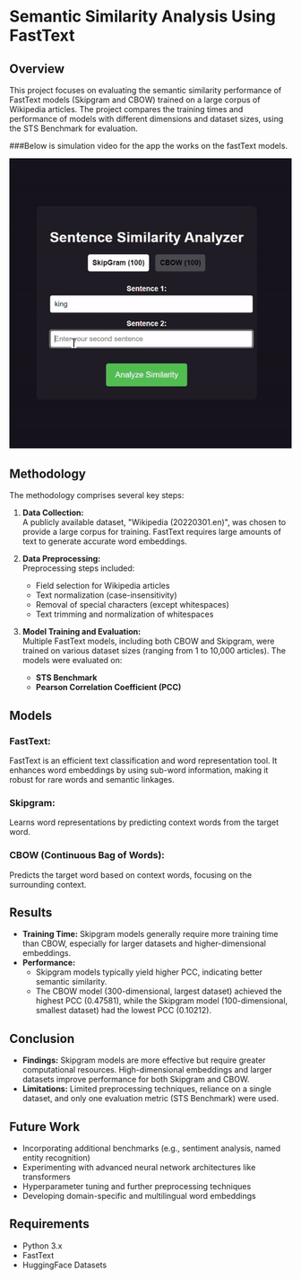 # Semantic Similarity Analysis Using FastText

## Overview

This project focuses on evaluating the semantic similarity performance of FastText models (Skipgram and CBOW) trained on a large corpus of Wikipedia articles. The project compares the training times and performance of models with different dimensions and dataset sizes, using the STS Benchmark for evaluation.

###Below is simulation video for the app the works on the fastText models.

![Alt text](./gif%20folder/simulation.gif)

## Methodology

The methodology comprises several key steps:

1. **Data Collection:**  
   A publicly available dataset, "Wikipedia (20220301.en)", was chosen to provide a large corpus for training. FastText requires large amounts of text to generate accurate word embeddings.

2. **Data Preprocessing:**  
   Preprocessing steps included:

   - Field selection for Wikipedia articles
   - Text normalization (case-insensitivity)
   - Removal of special characters (except whitespaces)
   - Text trimming and normalization of whitespaces

3. **Model Training and Evaluation:**  
   Multiple FastText models, including both CBOW and Skipgram, were trained on various dataset sizes (ranging from 1 to 10,000 articles). The models were evaluated on:
   - **STS Benchmark**
   - **Pearson Correlation Coefficient (PCC)**

## Models

### **FastText**:

FastText is an efficient text classification and word representation tool. It enhances word embeddings by using sub-word information, making it robust for rare words and semantic linkages.

### **Skipgram**:

Learns word representations by predicting context words from the target word.

### **CBOW (Continuous Bag of Words)**:

Predicts the target word based on context words, focusing on the surrounding context.

## Results

- **Training Time:** Skipgram models generally require more training time than CBOW, especially for larger datasets and higher-dimensional embeddings.
- **Performance:**
  - Skipgram models typically yield higher PCC, indicating better semantic similarity.
  - The CBOW model (300-dimensional, largest dataset) achieved the highest PCC (0.47581), while the Skipgram model (100-dimensional, smallest dataset) had the lowest PCC (0.10212).

## Conclusion

- **Findings:** Skipgram models are more effective but require greater computational resources. High-dimensional embeddings and larger datasets improve performance for both Skipgram and CBOW.
- **Limitations:** Limited preprocessing techniques, reliance on a single dataset, and only one evaluation metric (STS Benchmark) were used.

## Future Work

- Incorporating additional benchmarks (e.g., sentiment analysis, named entity recognition)
- Experimenting with advanced neural network architectures like transformers
- Hyperparameter tuning and further preprocessing techniques
- Developing domain-specific and multilingual word embeddings

## Requirements

- Python 3.x
- FastText
- HuggingFace Datasets
